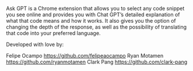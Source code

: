 Ask GPT is a Chrome extension that allows you to select any code snippet you see online and provides you with Chat GPT’s detailed explanation of what that code means and how it works. It also gives you the option of changing the depth of the response, as well as the possibility of translating that code into your preferred language.

Developed with love by:

Felipe Ocampo https://github.com/felipeaocampo
Ryan Motamen https://github.com/ryanmotamen
Clark Pang https://github.com/clark-pang
